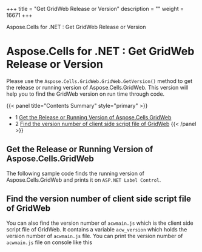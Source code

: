 +++
title = "Get GridWeb Release or Version" 
description = "" 
weight = 16671 
+++

Aspose.Cells for .NET : Get GridWeb Release or Version  

# Aspose.Cells for .NET : Get GridWeb Release or Version


Please use the `Aspose.Cells.GridWeb.GridWeb.GetVersion()` method to get the release or running version of Aspose.Cells.GridWeb. This version will help you to find the GridWeb version on run time through code.

{{< panel title="Contents Summary" style="primary" >}}
*   1 [Get the Release or Running Version of Aspose.Cells.GridWeb](#GetGridWebReleaseorVersion-GettheReleaseorRunningVersionofAspose.Cells.GridWeb)
*   2 [Find the version number of client side script file of GridWeb](#GetGridWebReleaseorVersion-FindtheversionnumberofclientsidescriptfileofGridWeb)
{{< /panel >}}
 

## Get the Release or Running Version of Aspose.Cells.GridWeb

The following sample code finds the running version of Aspose.Cells.GridWeb and prints it on `ASP.NET Label Control`.

## Find the version number of client side script file of GridWeb

You can also find the version number of `acwmain.js` which is the client side script file of GridWeb. It contains a variable `acw_version` which holds the version number of `acwmain.js` file. You can print the version number of `acwmain.js` file on console like this

